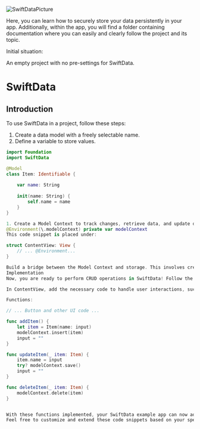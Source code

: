
![SwiftDataPicture](https://github.com/AppNewbie86/SwiftDataTest/assets/101304191/77628604-4ab6-44f3-808f-4b2b8f6a4bdd)

Here, you can learn how to securely store your data persistently in your app. Additionally, within the app, you will find a folder containing documentation where you can easily and clearly follow the project and its topic.


Initial situation:

An empty project with no pre-settings for SwiftData.

# SwiftData

## Introduction

To use SwiftData in a project, follow these steps:

1. Create a data model with a freely selectable name.
2. Define a variable to store values.

```swift
import Foundation
import SwiftData

@Model
class Item: Identifiable {
    
    var name: String
        
    init(name: String) {
        self.name = name
    }
}

1. Create a Model Context to track changes, retrieve data, and update data.
@Environment(\.modelContext) private var modelContext
This code snippet is placed under:

struct ContentView: View {
    // ... @Environment...
}

Build a bridge between the Model Context and storage. This involves creating a database to manage tasks such as reading, writing, deleting, and updating data.
Implementation
Now, you are ready to perform CRUD operations in SwiftData! Follow the steps below to persistently store data.

In ContentView, add the necessary code to handle user interactions, such as adding, updating, and deleting items.

Functions:

// ... Button and other UI code ...

func addItem() {
    let item = Item(name: input)
    modelContext.insert(item)
    input = ""
}

func updateItem(_ item: Item) {
    item.name = input
    try? modelContext.save()
    input = ""
}

func deleteItem(_ item: Item) {
    modelContext.delete(item)
}


With these functions implemented, your SwiftData example app can now add, update, and delete items persistently.
Feel free to customize and extend these code snippets based on your specific project requirements.




